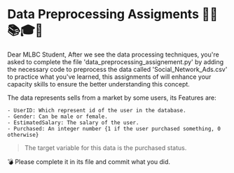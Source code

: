 # Data Preprocessing Assigments 👨‍🏫📚🎓✅

Dear MLBC Student, After we see the data processing techniques, you're asked to complete the file 'data_preprocessing_assignement.py' by adding the necessary code to preprocess the data called 'Social_Network_Ads.csv' to practice what you've learned, this assignments of will enhance your capacity skills to ensure the better understanding this concept.

The data represents sells from a market by some users, its Features are:

	- UserID: Which represent id of the user in the database.
	- Gender: Can be male or female.
	- EstimatedSalary: The salary of the user.
	- Purchased: An integer number {1 if the user purchased something, 0 otherwise}
	
>The target variable for this data is the purchased status.

💣 Please complete it in its file and commit what you did.
